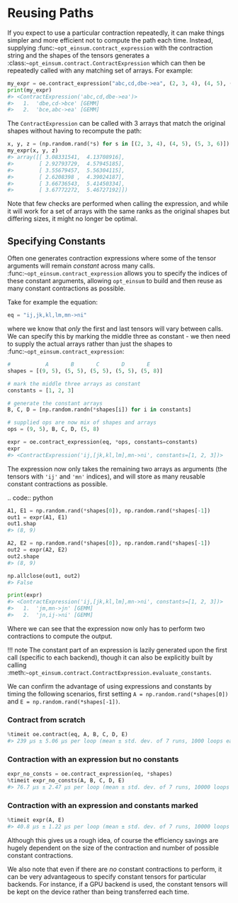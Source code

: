 # Reusing Paths

If you expect to use a particular contraction repeatedly, it can make things simpler and more efficient not to compute the path each time. Instead, supplying :func:`~opt_einsum.contract_expression` with the contraction string and the shapes of the tensors generates a :class:`~opt_einsum.contract.ContractExpression` which can then be repeatedly called with any matching set of arrays. For example:

```python
my_expr = oe.contract_expression("abc,cd,dbe->ea", (2, 3, 4), (4, 5), (5, 3, 6))
print(my_expr)
#> <ContractExpression('abc,cd,dbe->ea')>
#>   1.  'dbe,cd->bce' [GEMM]
#>   2.  'bce,abc->ea' [GEMM]
```

The `ContractExpression` can be called with 3 arrays that match the original shapes without having to recompute the path:

```python
x, y, z = (np.random.rand(*s) for s in [(2, 3, 4), (4, 5), (5, 3, 6)])
my_expr(x, y, z)
#> array([[ 3.08331541,  4.13708916],
#>        [ 2.92793729,  4.57945185],
#>        [ 3.55679457,  5.56304115],
#>        [ 2.6208398 ,  4.39024187],
#>        [ 3.66736543,  5.41450334],
#>        [ 3.67772272,  5.46727192]])
```

Note that few checks are performed when calling the expression, and while it will work for a set of arrays with the same ranks as the original shapes but differing sizes, it might no longer be optimal.


## Specifying Constants

Often one generates contraction expressions where some of the tensor arguments
will remain *constant* across many calls.
:func:`~opt_einsum.contract_expression` allows you to specify the indices of
these constant arguments, allowing `opt_einsum` to build and then reuse as
many constant contractions as possible.

Take for example the equation:

```python
eq = "ij,jk,kl,lm,mn->ni"
```

where we know that *only* the first and last tensors will vary between calls.
We can specify this by marking the middle three as constant - we then need to
supply the actual arrays rather than just the shapes to
:func:`~opt_einsum.contract_expression`:

```python
#           A       B       C       D       E
shapes = [(9, 5), (5, 5), (5, 5), (5, 5), (5, 8)]

# mark the middle three arrays as constant
constants = [1, 2, 3]

# generate the constant arrays
B, C, D = [np.random.randn(*shapes[i]) for i in constants]

# supplied ops are now mix of shapes and arrays
ops = (9, 5), B, C, D, (5, 8)

expr = oe.contract_expression(eq, *ops, constants=constants)
expr
#> <ContractExpression('ij,[jk,kl,lm],mn->ni', constants=[1, 2, 3])>
```

The expression now only takes the remaining two arrays as arguments (the
tensors with `'ij'` and `'mn'` indices), and will store as many reusable
constant contractions as possible.

.. code:: python

```python
A1, E1 = np.random.rand(*shapes[0]), np.random.rand(*shapes[-1])
out1 = expr(A1, E1)
out1.shap
#> (8, 9)

A2, E2 = np.random.rand(*shapes[0]), np.random.rand(*shapes[-1])
out2 = expr(A2, E2)
out2.shape
#> (8, 9)

np.allclose(out1, out2)
#> False

print(expr)
#> <ContractExpression('ij,[jk,kl,lm],mn->ni', constants=[1, 2, 3])>
#>   1.  'jm,mn->jn' [GEMM]
#>   2.  'jn,ij->ni' [GEMM]
```

Where we can see that the expression now only has to perform
two contractions to compute the output.

!!! note
    The constant part of an expression is lazily generated upon the first call
    (specific to each backend), though it can also be explicitly built by calling
    :meth:`~opt_einsum.contract.ContractExpression.evaluate_constants`.

We can confirm the advantage of using expressions and constants by timing the
following scenarios, first setting
`A = np.random.rand(*shapes[0])` and `E = np.random.rand(*shapes[-1])`.

### Contract from scratch

```python
%timeit oe.contract(eq, A, B, C, D, E)
#> 239 µs ± 5.06 µs per loop (mean ± std. dev. of 7 runs, 1000 loops each)
```

### Contraction with an expression but no constants

```python
expr_no_consts = oe.contract_expression(eq, *shapes)
%timeit expr_no_consts(A, B, C, D, E)
#> 76.7 µs ± 2.47 µs per loop (mean ± std. dev. of 7 runs, 10000 loops each)
```

### Contraction with an expression and constants marked

```python
%timeit expr(A, E)
#> 40.8 µs ± 1.22 µs per loop (mean ± std. dev. of 7 runs, 10000 loops each)
```

Although this gives us a rough idea, of course the efficiency savings are
hugely dependent on the size of the contraction and number of possible constant
contractions.

We also note that even if there are *no* constant contractions to perform, it
can be very advantageous to specify constant tensors for particular backends.
For instance, if a GPU backend is used, the constant tensors will be kept on
the device rather than being transferred each time.
